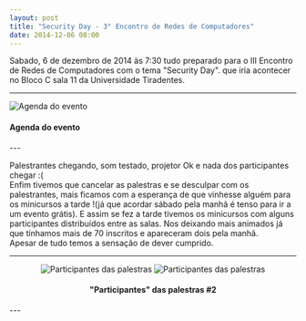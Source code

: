 ```yaml
---
layout: post
title: "Security Day - 3° Encontro de Redes de Computadores"
date: 2014-12-06 08:00
---
```


<p id="txt-post">
    Sabado, 6 de dezembro de 2014 às 7:30 tudo preparado para o III Encontro de Redes de Computadores com o tema "Security Day". que iria acontecer no Bloco C sala 11 da Universidade Tiradentes.
</p>

---
<img src="http://rafaeltavares.co/public/img/3-encontro-redes.png" alt="Agenda do evento">
<h4>
    Agenda do evento
</h4>
---


<p id="txt-post">
  Palestrantes chegando, som testado, projetor Ok e nada dos participantes chegar :(
   </br>
    Enfim tivemos que cancelar as palestras e se desculpar com os palestrantes, mais ficamos com a esperança de que vinhesse alguém para os minicursos a tarde !(já que acordar sábado pela manhã é tenso para ir a um evento grátis). E assim se fez a tarde tivemos os minicursos com alguns participantes distribuídos entre as salas. Nos deixando mais animados já que tínhamos mais de 70 inscritos e apareceram dois pela manhã.
    </br>
    Apesar de tudo temos a sensação de dever cumprido.
</p>

---
<div style="text-align:center;">
<img src="http://rafaeltavares.co/public/img/3-encontro-redes-palestras%20(1).jpg" alt="Participantes das palestras">
<img src="http://rafaeltavares.co/public/img/3-encontro-redes-palestras%20(2).jpg" alt="Participantes das palestras">
<h4>
    "Participantes" das palestras #2
</h4>
</div>
---
